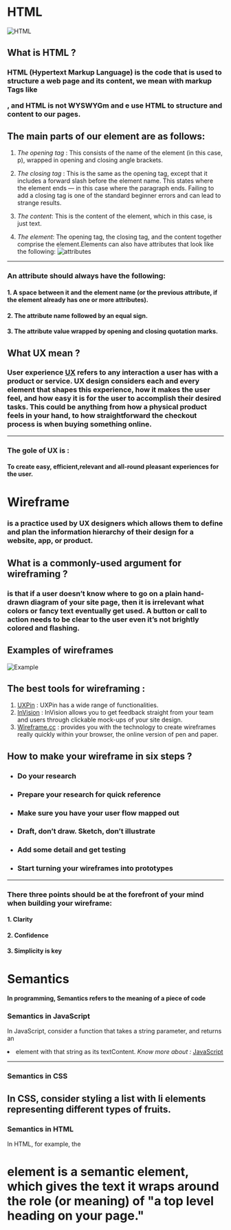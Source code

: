 # HTML 
![HTML](https://upload.wikimedia.org/wikipedia/commons/thumb/6/61/HTML5_logo_and_wordmark.svg/180px-HTML5_logo_and_wordmark.svg.png)
## What is HTML ?
### HTML (Hypertext Markup Language) is the code that is used to structure a web page and its content, we mean with markup Tags like <p>,<body> and HTML is not WYSWYGm and e use HTML to structure and content to our pages.

## The main parts of our element are as follows:
1. *The opening tag* : This consists of the name of the element (in this case, p), wrapped in opening and closing angle brackets.

2. *The closing tag* : This is the same as the opening tag, except that it includes a forward slash before the element name. This states where the element ends — in this case where the paragraph ends. Failing to add a closing tag is one of the standard beginner errors and can lead to strange results.
3. *The content*: This is the content of the element, which in this case, is just text.
4. *The element*: The opening tag, the closing tag, and the content together comprise the element.Elements can also have attributes that look like the following:
![attributes](https://developer.mozilla.org/en-US/docs/Learn/Getting_started_with_the_web/HTML_basics/grumpy-cat-attribute-small.png)

-----
### An attribute should always have the following:
#### 1. A space between it and the element name (or the previous attribute, if the element already has one or more attributes).
#### 2. The attribute name followed by an equal sign.
#### 3. The attribute value wrapped by opening and closing quotation marks.


## What UX mean ?

### User experience [UX](https://careerfoundry.com/en/courses/become-a-ux-designer/) refers to any interaction a user has with a product or service. UX design considers each and every element that shapes this experience, how it makes the user feel, and how easy it is for the user to accomplish their desired tasks. This could be anything from how a physical product feels in your hand, to how straightforward the checkout process is when buying something online.
-----
### The gole of UX is :
#### To create easy, efficient,relevant and all-round pleasant experiences for the user.

# Wireframe 
### is a practice used by UX designers which allows them to define and plan the information hierarchy of their design for a website, app, or product. 

## What is a commonly-used argument for wireframing ?
### is that if a user doesn’t know where to go on a plain hand-drawn diagram of your site page, then it is irrelevant what colors or fancy text eventually get used. A button or call to action needs to be clear to the user even it’s not brightly colored and flashing.

## Examples of wireframes
![Example](https://d33wubrfki0l68.cloudfront.net/dbb80f2f6a5dafa25f702ad00bc429057fb59cec/52716/en/blog/uploads/versions/samuel-student-wireframe---x----972-715x---.png)

## The best tools for wireframing :
1. [UXPin](uxpin.com) : UXPin has a wide range of functionalities.
2. [InVision](https://www.invisionapp.com/) : InVision allows you to get feedback straight from your team and users through clickable mock-ups of your site design.
3. [Wireframe.cc](https://wireframe.cc/) : provides you with the technology to create wireframes really quickly within your browser, the online version of pen and paper.

## How to make your wireframe in six steps ?
* ### Do your research
* ### Prepare your research for quick reference
* ### Make sure you have your user flow mapped out
* ### Draft, don’t draw. Sketch, don’t illustrate
* ### Add some detail and get testing
* ### Start turning your wireframes into prototypes
----
### There three points should be at the forefront of your mind when building your wireframe:

#### 1. Clarity
#### 2. Confidence
#### 3. Simplicity is key

# Semantics
#### In programming, Semantics refers to the meaning of a piece of code

### Semantics in JavaScript 

 In JavaScript, consider a function that takes a string parameter, and returns an <li> element with that string as its textContent.
 *Know more about :* [JavaScript](https://en.wikipedia.org/wiki/JavaScript)

---
### Semantics in CSS

In CSS, consider styling a list with li elements representing different types of fruits.
----

### Semantics in HTML
In HTML, for example, the <h1> element is a semantic element, which gives the text it wraps around the role (or meaning) of "a top level heading on your page."